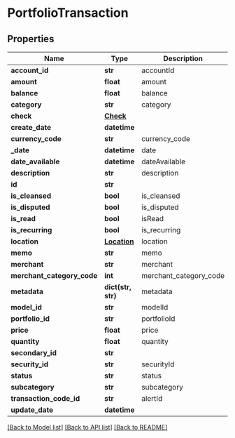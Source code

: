 # PortfolioTransaction

## Properties
Name | Type | Description | Notes
------------ | ------------- | ------------- | -------------
**account_id** | **str** | accountId | 
**amount** | **float** | amount | [optional] 
**balance** | **float** | balance | [optional] 
**category** | **str** | category | [optional] 
**check** | [**Check**](Check.md) |  | [optional] 
**create_date** | **datetime** |  | [optional] 
**currency_code** | **str** | currency_code | [optional] 
**_date** | **datetime** | date | 
**date_available** | **datetime** | dateAvailable | [optional] 
**description** | **str** | description | [optional] 
**id** | **str** |  | [optional] 
**is_cleansed** | **bool** | is_cleansed | [optional] 
**is_disputed** | **bool** | is_disputed | [optional] 
**is_read** | **bool** | isRead | [optional] 
**is_recurring** | **bool** | is_recurring | [optional] 
**location** | [**Location**](Location.md) | location | [optional] 
**memo** | **str** | memo | [optional] 
**merchant** | **str** | merchant | [optional] 
**merchant_category_code** | **int** | merchant_category_code | [optional] 
**metadata** | **dict(str, str)** | metadata | [optional] 
**model_id** | **str** | modelId | 
**portfolio_id** | **str** | portfolioId | 
**price** | **float** | price | [optional] 
**quantity** | **float** | quantity | [optional] 
**secondary_id** | **str** |  | [optional] 
**security_id** | **str** | securityId | [optional] 
**status** | **str** | status | [optional] 
**subcategory** | **str** | subcategory | [optional] 
**transaction_code_id** | **str** | alertId | 
**update_date** | **datetime** |  | [optional] 

[[Back to Model list]](../README.md#documentation-for-models) [[Back to API list]](../README.md#documentation-for-api-endpoints) [[Back to README]](../README.md)


